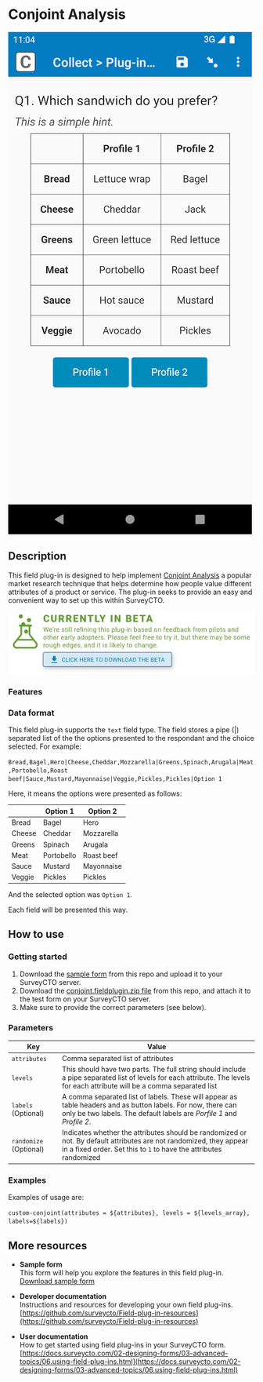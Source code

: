 # Conjoint Analysis

![Default appearance for the 'conjoint' field plug-in](extras/conjoint.png)

## Description

This field plug-in is designed to help implement [Conjoint Analysis](https://en.wikipedia.org/wiki/Conjoint_analysis) a popular market research technique that helps determine how people value different attributes of a product or service. The plug-in seeks to provide an easy and convenient way to set up this within SurveyCTO.

[![Download now](extras/beta-release-download.jpg)](https://github.com/surveycto/conjoint/blob/master/conjoint.fieldplugin.zip)

### Features



### Data format

This field plug-in supports the `text` field type. The field stores a pipe (|) separated list of the the options presented to the respondant and the choice selected. For example: 

`Bread,Bagel,Hero|Cheese,Cheddar,Mozzarella|Greens,Spinach,Arugala|Meat,Portobello,Roast beef|Sauce,Mustard,Mayonnaise|Veggie,Pickles,Pickles|Option 1`

Here, it means the options were presented as follows: 

|  | Option 1 | Option 2 |
| --- | --- | --- |
| Bread | Bagel | Hero|
| Cheese | Cheddar | Mozzarella |
| Greens | Spinach | Arugala |
| Meat | Portobello | Roast beef |
| Sauce | Mustard | Mayonnaise |
| Veggie | Pickles | Pickles |

And the selected option was `Option 1`.

Each field will be presented this way.

## How to use

### Getting started

1. Download the [sample form](https://github.com/surveycto/conjoint/blob/master/extras/Sample%20form%20Conjoint%20Analysis.xlsx) from this repo and upload it to your SurveyCTO server.
2. Download the [conjoint.fieldplugin.zip file](https://github.com/surveycto/conjoint/blob/master/conjoint.fieldplugin.zip) from this repo, and attach it to the test form on your SurveyCTO server.
3. Make sure to provide the correct parameters (see below).

### Parameters

| Key | Value |
| --- | --- |
| `attributes` | Comma separated list of attributes |
| `levels` | This should have two parts. The full string should include a pipe separated list of levels for each attribute. The levels for each attribute will be a comma separated list |
| `labels` (Optional) | A comma separated list of labels. These will appear as table headers and as button labels. For now, there can only be two labels. The default labels are _Porfile 1_ and _Profile 2_. |
| `randomize` (Optional) | Indicates whether the attributes should be randomized or not. By default attributes are not randomized, they appear in a fixed order. Set this to `1` to have the attributes randomized |

### Examples

Examples of usage are: 

`custom-conjoint(attributes = ${attributes}, levels = ${levels_array}, labels=${labels})`


## More resources

* **Sample form**  
This form will help you explore the features in this field plug-in.  
[Download sample form](https://github.com/surveycto/conjoint/blob/master/extras/Sample%20form%20Conjoint%20Analysis.xlsx)  

* **Developer documentation**  
Instructions and resources for developing your own field plug-ins.  
[https://github.com/surveycto/Field-plug-in-resources](https://github.com/surveycto/Field-plug-in-resources)

* **User documentation**  
How to get started using field plug-ins in your SurveyCTO form.  
[https://docs.surveycto.com/02-designing-forms/03-advanced-topics/06.using-field-plug-ins.html](https://docs.surveycto.com/02-designing-forms/03-advanced-topics/06.using-field-plug-ins.html)
